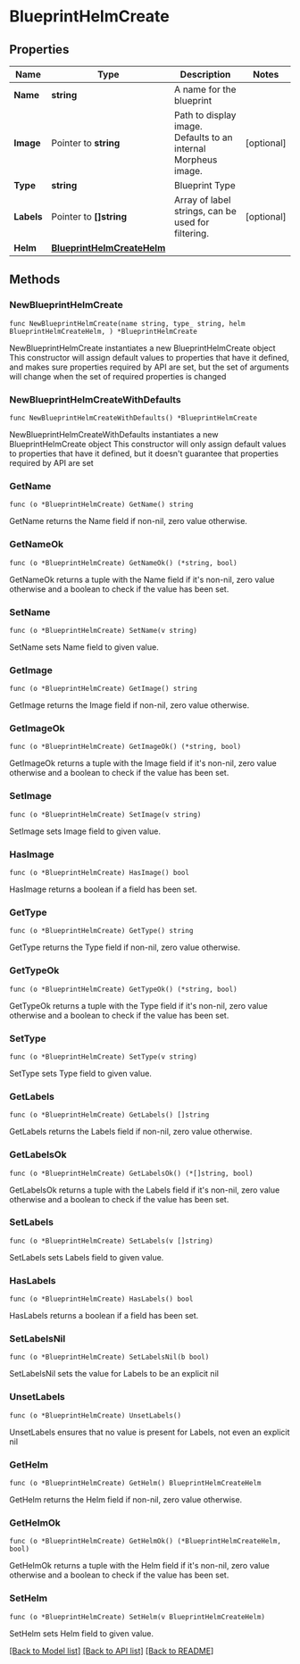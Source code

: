 # BlueprintHelmCreate

## Properties

Name | Type | Description | Notes
------------ | ------------- | ------------- | -------------
**Name** | **string** | A name for the blueprint | 
**Image** | Pointer to **string** | Path to display image. Defaults to an internal Morpheus image. | [optional] 
**Type** | **string** | Blueprint Type | 
**Labels** | Pointer to **[]string** | Array of label strings, can be used for filtering. | [optional] 
**Helm** | [**BlueprintHelmCreateHelm**](BlueprintHelmCreateHelm.md) |  | 

## Methods

### NewBlueprintHelmCreate

`func NewBlueprintHelmCreate(name string, type_ string, helm BlueprintHelmCreateHelm, ) *BlueprintHelmCreate`

NewBlueprintHelmCreate instantiates a new BlueprintHelmCreate object
This constructor will assign default values to properties that have it defined,
and makes sure properties required by API are set, but the set of arguments
will change when the set of required properties is changed

### NewBlueprintHelmCreateWithDefaults

`func NewBlueprintHelmCreateWithDefaults() *BlueprintHelmCreate`

NewBlueprintHelmCreateWithDefaults instantiates a new BlueprintHelmCreate object
This constructor will only assign default values to properties that have it defined,
but it doesn't guarantee that properties required by API are set

### GetName

`func (o *BlueprintHelmCreate) GetName() string`

GetName returns the Name field if non-nil, zero value otherwise.

### GetNameOk

`func (o *BlueprintHelmCreate) GetNameOk() (*string, bool)`

GetNameOk returns a tuple with the Name field if it's non-nil, zero value otherwise
and a boolean to check if the value has been set.

### SetName

`func (o *BlueprintHelmCreate) SetName(v string)`

SetName sets Name field to given value.


### GetImage

`func (o *BlueprintHelmCreate) GetImage() string`

GetImage returns the Image field if non-nil, zero value otherwise.

### GetImageOk

`func (o *BlueprintHelmCreate) GetImageOk() (*string, bool)`

GetImageOk returns a tuple with the Image field if it's non-nil, zero value otherwise
and a boolean to check if the value has been set.

### SetImage

`func (o *BlueprintHelmCreate) SetImage(v string)`

SetImage sets Image field to given value.

### HasImage

`func (o *BlueprintHelmCreate) HasImage() bool`

HasImage returns a boolean if a field has been set.

### GetType

`func (o *BlueprintHelmCreate) GetType() string`

GetType returns the Type field if non-nil, zero value otherwise.

### GetTypeOk

`func (o *BlueprintHelmCreate) GetTypeOk() (*string, bool)`

GetTypeOk returns a tuple with the Type field if it's non-nil, zero value otherwise
and a boolean to check if the value has been set.

### SetType

`func (o *BlueprintHelmCreate) SetType(v string)`

SetType sets Type field to given value.


### GetLabels

`func (o *BlueprintHelmCreate) GetLabels() []string`

GetLabels returns the Labels field if non-nil, zero value otherwise.

### GetLabelsOk

`func (o *BlueprintHelmCreate) GetLabelsOk() (*[]string, bool)`

GetLabelsOk returns a tuple with the Labels field if it's non-nil, zero value otherwise
and a boolean to check if the value has been set.

### SetLabels

`func (o *BlueprintHelmCreate) SetLabels(v []string)`

SetLabels sets Labels field to given value.

### HasLabels

`func (o *BlueprintHelmCreate) HasLabels() bool`

HasLabels returns a boolean if a field has been set.

### SetLabelsNil

`func (o *BlueprintHelmCreate) SetLabelsNil(b bool)`

 SetLabelsNil sets the value for Labels to be an explicit nil

### UnsetLabels
`func (o *BlueprintHelmCreate) UnsetLabels()`

UnsetLabels ensures that no value is present for Labels, not even an explicit nil
### GetHelm

`func (o *BlueprintHelmCreate) GetHelm() BlueprintHelmCreateHelm`

GetHelm returns the Helm field if non-nil, zero value otherwise.

### GetHelmOk

`func (o *BlueprintHelmCreate) GetHelmOk() (*BlueprintHelmCreateHelm, bool)`

GetHelmOk returns a tuple with the Helm field if it's non-nil, zero value otherwise
and a boolean to check if the value has been set.

### SetHelm

`func (o *BlueprintHelmCreate) SetHelm(v BlueprintHelmCreateHelm)`

SetHelm sets Helm field to given value.



[[Back to Model list]](../README.md#documentation-for-models) [[Back to API list]](../README.md#documentation-for-api-endpoints) [[Back to README]](../README.md)


